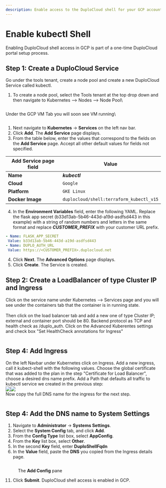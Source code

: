 ```yaml
---
description: Enable access to the DuploCloud shell for your GCP account
---
```


# Enable kubectl Shell

Enabling DuploCloud shell access in GCP is part of a one-time DuploCloud portal setup process.&#x20;

## Step 1: Create a DuploCloud Service

Go under the tools tenant, create a node pool and create a new DuploCloud Service called kubectl.

1.  To create a node pool, select the Tools tenant at the top drop down and then navigate to Kubernetes --> Nodes --> Node Pool\


    <figure><img src="../../../.gitbook/assets/image.png" alt=""><figcaption></figcaption></figure>

Under the GCP VM Tab you will soon see VM running\


<figure><img src="../../../.gitbook/assets/image (1).png" alt=""><figcaption></figcaption></figure>

1. Next navigate to **Kubernetes** -> **Services** on the left nav bar.
2. Click **Add**. The **Add Service** page displays.&#x20;
3. From the table below, enter the values that correspond to the fields on the **Add Service** page. Accept all other default values for fields not specified.&#x20;

| Add Service page field  | Value                                    |
| ----------------------- | ---------------------------------------- |
| **Name**                | _**kubectl**_                            |
| **Cloud**               | `Google`                                 |
| **Platform**            | `GKE Linux`                              |
| **Docker Image**        | `duplocloud/shell:terraform_kubectl_v15` |

4. In the **Environment Variables** field, enter the following YAML. Replace the flask app secret (b33d13ab-5b46-443d-a19d-asdfsd443 in this example) with a string of random numbers and letters in the same format and replace _**CUSTOMER\_PREFIX**_ with your customer URL prefix.                                                                                                    &#x20;

```yaml
- Name: FLASK_APP_SECRET
 Value: b33d13ab-5b46-443d-a19d-asdfsd443
- Name: DUPLO_AUTH_URL
 Value: https://<CUSTOMER_PREFIX>.duplocloud.net
```

4. Click **Next**. The **Advanced Options** page displays.&#x20;
5. Click **Create**. The Service is created.&#x20;

## Step 2: Create a LoadBalancer of type Cluster IP and Ingress

Click on the service name under Kubernetes --> Services page and you will see under the containers tab that the container is in running state.\
\
Then click on the load balancer tab and add a new one of type Cluster IP; external and container port should be 80. Backend protocol as TCP and health check as /duplo\_auth. Click on the Advanced Kuberentes settings and check box "Set HealthCheck annotations for Ingress"&#x20;

<figure><img src="../../../.gitbook/assets/image (438).png" alt=""><figcaption></figcaption></figure>

## Step 4: Add Ingress

On the left Navbar under Kubernetes click on Ingress. Add a new ingress, call it kubect-shell with the following values. Choose the global certificate that was added to the plan in the step "Certificate for Load Balancer", choose a desired dns name prefix. Add a Path that defaults all traffic to kubectl service we created in the previous step:\
![](<../../../.gitbook/assets/image (439).png>)![](<../../../.gitbook/assets/image (440).png>)\
Now copy the full DNS name for the ingress for the next step.

<figure><img src="../../../.gitbook/assets/image (442).png" alt=""><figcaption></figcaption></figure>

## Step 4: Add the DNS name to System Settings

1. Navigate to **Administrator** -> **Systems Settings**.&#x20;
2. Select the **System Config** tab, and click **Add**.&#x20;
3. From the **Config Type** list box, select **AppConfig**.
4. From the **Key** list box, select **Other**.&#x20;
5. In the second **Key** field, enter **DuploShellFqdn**
6. In the **Value** field, paste the **DNS** you copied from the Ingress details page.&#x20;

<div align="left">

<figure><img src="../../../.gitbook/assets/shrunk.png" alt=""><figcaption><p>The <strong>Add Config</strong> pane</p></figcaption></figure>

</div>

11. Click **Submit**. DuploCloud shell access is enabled in GCP.&#x20;
